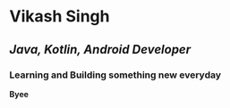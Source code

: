 # **Vikash Singh**

## *Java, Kotlin, Android Developer*

### **Learning and Building something new everyday**

**Byee**
